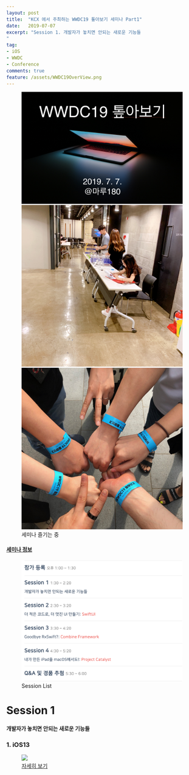 ```yaml
---
layout: post
title:  "KCX 에서 주최하는 WWDC19 톺아보기 세미나 Part1"
date:   2019-07-07
excerpt: "Session 1. 개발자가 놓치면 안되는 새로운 기능들
"
tag:
- iOS
- WWDC
- Conference
comments: true
feature: /assets/WWDC19OverView.png
---
```



<figure class="third">
	<img src="/assets/WWDCReviewMain.png">
	<img src="/assets/WWDC19_image1.jpg">
	<img src="/assets/WWDC19_image2.jpeg">
	<figcaption> 세미나 즐기는 중</figcaption>
</figure>

#### [세미나 정보](https://kxcoding.com/camp/kxcoding-seminar-2019-07-wwdc-2019-review)


<figure>
	<a href="/assets/Sessions.png"><img src="/assets/Sessions.png"></a>
  <figcaption>Session List</figcaption>
</figure>

# Session 1
#### 개발자가 놓치면 안되는 새로운 기능들

### 1. iOS13
<figure>
	<a href="/assets/iOS13.png"><img src="/assets/iOS13.png"></a>
  <figcaption><a href="/assets/iOS13.pdf">자세히 보기</a></figcaption>
</figure>
